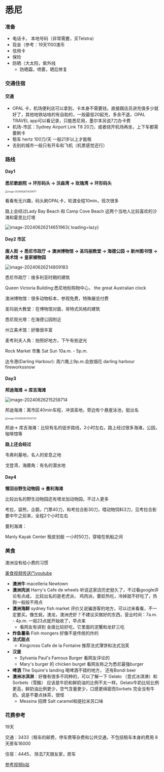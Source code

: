 # 悉尼

### 准备

* 电话卡， 本地号码（非常需要，买Telstra）
* 现金（参考：19天1100澳币
* 信用卡
* 保险
* 防晒（大太阳，紫外线
  * 防晒霜，喷雾，晒后修复



### 交通住宿

#### 交通

* OPAL 卡，机场便利店可以拿到，卡本身不需要钱，直接跟店员讲充值多少就好了，其他地铁站啥的有自助的，一般最低20起充，多余不退，OPAL TRAVEL app可以看记录，只能悉尼用，墨尔本另说7刀办卡费
* 机场-市区：Sydney Airport Link T8 20刀，或者绕开机场再坐，上下车都需要刷卡
* 租车 hertz 100刀/天 一般21岁以上才能租
* 去别的城市一般只有开车和飞机（机票感觉还行）

### 路线

#### Day1

**悉尼歌剧院 -> 环形码头 -> 沃森湾 -> 玫瑰湾 -> 环形码头**

<img src="../assets/image-20240626214258177.png" alt="image-20240626214258177" style="zoom:50%;" />

看看有无兴趣，码头刷OPAL卡，轮渡全程10min，班次很多

路上会经过Lady Bay Beach 和 Camp Cove Beach 这两个当地人比较喜欢的沙滩和霍恩比灯塔

![image-20240626214651963](assets/image-20240626214651963.png){ loading=lazy}

#### Day2 市区

**唐人街 -> 悉尼市政厅 -> 澳洲博物馆 -> 圣玛丽教堂 -> 海德公园 -> 新州图书馆 -> 美术馆 -> 皇家植物园** 

![image-20240626214809183](assets/image-20240626214809183.png)

悉尼市政厅：维多利亚时期的建筑

Queen Victoria Building:悉尼地标购物中心， the great Australian clock

澳洲博物馆：很多动物标本，参观免费，特殊展览付费

圣玛丽大教堂：在博物馆对面，哥特式风格的建筑

悉尼观光塔：在海德公园附近

州立美术馆：好像很丰富

麦考利夫人角：拍照好地方，下午有些逆光

Rock Market 市集 Sat Sun 10a.m. - 5p.m.

达令港(Darling Harbour): 周六晚上9p.m.会放烟花 darling harbour fireworkssnow

#### Day3

**邦迪海滩 -> 库吉海滩**

![image-20240626215258714](assets/image-20240626215258714.png)

邦迪海滩：离市区40min车程，冲浪圣地，旁边有个悬崖泳池，挺出名

<img src="../assets/image-20240626215412724.png" alt="image-20240626215412724" style="zoom:50%;" />

邦迪-> 库吉海滩：比较有名的徒步路线，2小时左右，路上经过很多海滩，公园，咖啡馆等

**路上还会经过**

韦弗利墓地，名人的安息之地

戈登湾，海豚角：有名的潜水地

#### Day4

**翎羽谷野生动物园 -> 曼利海滩**

比较出名的野生动物园还有塔龙加动物园，不过人更多

考拉，袋熊，企鹅，门票40刀，和考拉合影30刀，喂动物饲料3刀，见考拉合影要中午之前来，全程2个小时左右

曼利海滩：

Manly Kayak Center 租皮划艇 一小时50刀，穿梭在帆船之间

### 美食

澳洲没有给小费的习惯

[美食视频传送门youtube](https://www.youtube.com/watch?v=2qsiRDR8SqY)

* **澳洲牛** macelleria Newtown 
* **澳洲肉派** Harry's Cafe de wheels 听说这家店历史挺久了，不过看google评论有点咸， 比较出名的是老虎派， 鸡肉派，要趁热吃，冷掉就不好吃了，热狗一般般不用点
* **澳洲海鲜** sydney fish market 评价又说骗游客的地方，可以过来看看，不一定要买。像生蚝，澳龙，澳洲虎虾？不建议买做好的东西，营业时间：7a.m. - 4p.m. 一般23点就开始收了，早点来
  * 看网友有讲到 金唐比较好吃，它里面的泥蟹和龙虾三吃
* **炸鱼薯条** Fish mongers 好像不是传统的炸的
* **法式甜点** 
  * Kingcross Cafe de la Fontaine 推荐法式薄饼和法式泡芙
* **汉堡** 
  * Sylvania Paul's Famous Burger 看网友评论的
  * Mary's burger 的 chicken burget 看网友称之为悉尼最强burger
* **啤酒** The Squire's landing 喝啤酒不错的地方， 还有Bondi beer 
* **澳洲冰淇淋**：好像有很多不同种的，可以了解一下 Gelato （意式冰淇淋）和 Sorbets（雪酪） 应该是牛奶和鲜奶油的比例不太一样。Gelato牛奶比较比例更高，鲜奶油比例更少，空气含量更少，口感更绵密而Sorbets 完全没有牛奶。说是不要点抹茶，很怪
  * Messina 招牌 Salt caramel和提拉米苏口味

### 花费参考

19天 

交通：3433（租车的邮费，停车费等杂费和公共交通，不包括租车本身的费用 8天房车16000

住宿：4445， 除去7天朋友家，房车

[参考视频b站](https://www.bilibili.com/video/BV1Ui421k7fK/?spm_id_from=333.337.search-card.all.click&vd_source=4ae85c9aa63e99071b3c53715d6ff461)